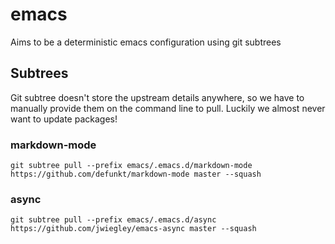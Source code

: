 # emacs
Aims to be a deterministic emacs configuration using git subtrees

## Subtrees

Git subtree doesn't store the upstream details anywhere, so we have to
manually provide them on the command line to pull. Luckily we almost
never want to update packages!

### markdown-mode

```
git subtree pull --prefix emacs/.emacs.d/markdown-mode https://github.com/defunkt/markdown-mode master --squash
```

### async

```
git subtree pull --prefix emacs/.emacs.d/async https://github.com/jwiegley/emacs-async master --squash
```
